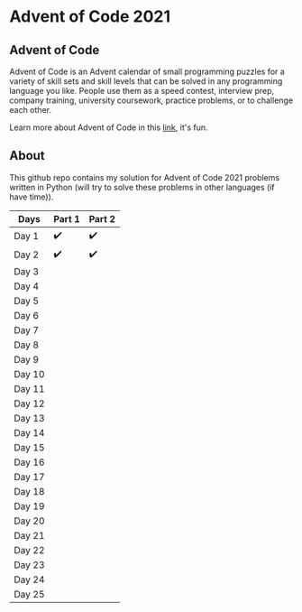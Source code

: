 # Advent of Code 2021

## Advent of Code

Advent of Code is an Advent calendar of small programming puzzles for a variety
of skill sets and skill levels that can be solved in any programming language
you like. People use them as a speed contest, interview prep, company training,
university coursework, practice problems, or to challenge each other.

Learn more about Advent of Code in this [link](https://adventofcode.com/), it's
fun.

## About

This github repo contains my solution for Advent of Code 2021 problems written in
Python (will try to solve these problems in other languages (if have time)).

| Days   | Part 1             | Part 2             |
| ------ | ------------------ | ------------------ |
| Day 1  | :heavy_check_mark: | :heavy_check_mark: |
| Day 2  | :heavy_check_mark: | :heavy_check_mark: |
| Day 3  |                    |                    |
| Day 4  |                    |                    |
| Day 5  |                    |                    |
| Day 6  |                    |                    |
| Day 7  |                    |                    |
| Day 8  |                    |                    |
| Day 9  |                    |                    |
| Day 10 |                    |                    |
| Day 11 |                    |                    |
| Day 12 |                    |                    |
| Day 13 |                    |                    |
| Day 14 |                    |                    |
| Day 15 |                    |                    |
| Day 16 |                    |                    |
| Day 17 |                    |                    |
| Day 18 |                    |                    |
| Day 19 |                    |                    |
| Day 20 |                    |                    |
| Day 21 |                    |                    |
| Day 22 |                    |                    |
| Day 23 |                    |                    |
| Day 24 |                    |                    |
| Day 25 |                    |                    |

